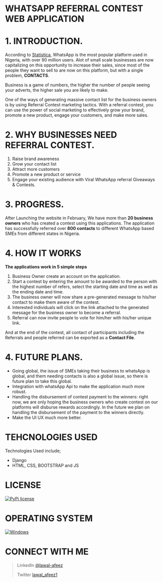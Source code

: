# WHATSAPP REFERRAL CONTEST WEB APPLICATION
# 1. INTRODUCTION.
According to [Statistica](https://www.statista.com/statistics/1176096/number-of-social-media-users-nigeria/), WhatsApp is the most popular platform used in Nigeria, with over 90 million users. Alot of small scale businesses are now capitalizing on this opportunity to increase their sales, since most of the people they want to sell to are now on this platform, but with a single problem, **CONTACTS**.

Business is a game of numbers, the higher the number of people seeing your adverts, the higher sale you are likely to make.

One of the ways of generating massive contact list for the business owners is by using Referral Contest marketing tactics. With a referral contest, you can use the power of social marketing to effectively grow your brand, promote a new product, engage your customers, and make more sales.


# 2. WHY BUSINESSES NEED REFERRAL CONTEST.
1. Raise brand awareness
2. Grow your contact list
3. Attract more customers 
4. Promote a new product or service
5. Engage your existing audience with Viral WhatsApp referral Giveaways & Contests.


# 3. PROGRESS.
After Launching the website in February, We have more than **20 business owners** who has created a contest using this applications. The application has successfully referred over **800 contacts** to different WhatsApp based SMEs from different states in Nigeria.

# 4. HOW IT WORKS
**The applications work in **5** simple steps**
1. Business Owner create an account on the application.
2. Start a contest by entering the amount to be awarded to the person with the highest number of refers, select the starting date and time as well as the ending date and time.
3. The business owner will now share a pre-generated message to his/her contact to make them aware of the contest.
4. Interested individuals will click on the link attached to the generated message for the business owner to become a referral.
5. Referral can now invite people to vote for him/her with his/her unique link.

And at the end of the contest, all contact of participants including the Referrals and people referred can be exported as a **Contact File**.

# 4. FUTURE PLANS.
- Going global, the issue of SMEs taking their business to whatsApp is global, and them needing contacts is also a global issue, so there is future plan to take this global.
- Integration with whatsApp Api to make the application much more robust.
- Handling the disbursement of contest payment to the winners: right now, we are only hoping the business owners who create contest on our platforms will disburse rewards accordingly. In the future we plan on handling the disbursement of the payment to the winners directly.
- Make the UI UX much more better.


# TEHCNOLOGIES USED
Technologies Used include;
- Django
- HTML, CSS, BOOTSTRAP and JS

# LICENSE
[![PyPi license](https://badgen.net/pypi/license/pip/)](https://pypi.com/project/pip/)

# OPERATING SYSTEM
[![Windows](https://svgshare.com/i/ZhY.svg)](https://svgshare.com/i/ZhY.svg)

# CONNECT WITH ME
> LinkedIn [@lawal-afeez](https://www.linkedin.com/in/lawal-afeez/)
> 
> Twitter [lawal_afeez1](https://twitter.com/lawal_afeez1)